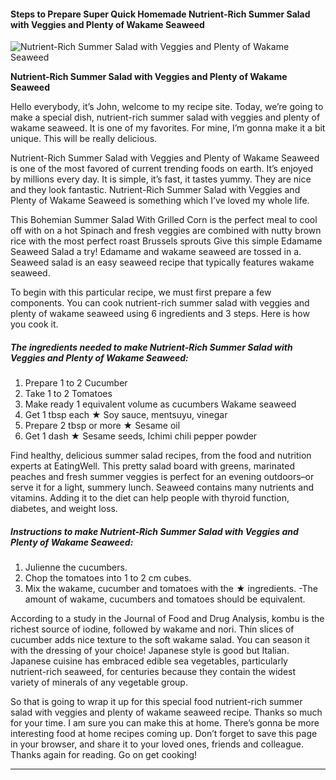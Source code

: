             

#### Steps to Prepare Super Quick Homemade Nutrient-Rich Summer Salad with Veggies and Plenty of Wakame Seaweed

![Nutrient-Rich Summer Salad with Veggies and Plenty of Wakame Seaweed](https://img-global.cpcdn.com/recipes/5592797567516672/751x532cq70/nutrient-rich-summer-salad-with-veggies-and-plenty-of-wakame-seaweed-recipe-main-photo.jpg)

**Nutrient-Rich Summer Salad with Veggies and Plenty of Wakame Seaweed**

Hello everybody, it’s John, welcome to my recipe site. Today, we’re going to make a special dish, nutrient-rich summer salad with veggies and plenty of wakame seaweed. It is one of my favorites. For mine, I’m gonna make it a bit unique. This will be really delicious.

Nutrient-Rich Summer Salad with Veggies and Plenty of Wakame Seaweed is one of the most favored of current trending foods on earth. It’s enjoyed by millions every day. It is simple, it’s fast, it tastes yummy. They are nice and they look fantastic. Nutrient-Rich Summer Salad with Veggies and Plenty of Wakame Seaweed is something which I’ve loved my whole life.

This Bohemian Summer Salad With Grilled Corn is the perfect meal to cool off with on a hot Spinach and fresh veggies are combined with nutty brown rice with the most perfect roast Brussels sprouts Give this simple Edamame Seaweed Salad a try! Edamame and wakame seaweed are tossed in a. Seaweed salad is an easy seaweed recipe that typically features wakame seaweed.

To begin with this particular recipe, we must first prepare a few components. You can cook nutrient-rich summer salad with veggies and plenty of wakame seaweed using 6 ingredients and 3 steps. Here is how you cook it.

##### The ingredients needed to make Nutrient-Rich Summer Salad with Veggies and Plenty of Wakame Seaweed:

1.  Prepare 1 to 2 Cucumber
2.  Take 1 to 2 Tomatoes
3.  Make ready 1 equivalent volume as cucumbers Wakame seaweed
4.  Get 1 tbsp each ★ Soy sauce, mentsuyu, vinegar
5.  Prepare 2 tbsp or more ★ Sesame oil
6.  Get 1 dash ★ Sesame seeds, Ichimi chili pepper powder

Find healthy, delicious summer salad recipes, from the food and nutrition experts at EatingWell. This pretty salad board with greens, marinated peaches and fresh summer veggies is perfect for an evening outdoors–or serve it for a light, summery lunch. Seaweed contains many nutrients and vitamins. Adding it to the diet can help people with thyroid function, diabetes, and weight loss.

##### Instructions to make Nutrient-Rich Summer Salad with Veggies and Plenty of Wakame Seaweed:

1.  Julienne the cucumbers.
2.  Chop the tomatoes into 1 to 2 cm cubes.
3.  Mix the wakame, cucumber and tomatoes with the ★ ingredients. -The amount of wakame, cucumbers and tomatoes should be equivalent.

According to a study in the Journal of Food and Drug Analysis, kombu is the richest source of iodine, followed by wakame and nori. Thin slices of cucumber adds nice texture to the soft wakame salad. You can season it with the dressing of your choice! Japanese style is good but Italian. Japanese cuisine has embraced edible sea vegetables, particularly nutrient-rich seaweed, for centuries because they contain the widest variety of minerals of any vegetable group.

So that is going to wrap it up for this special food nutrient-rich summer salad with veggies and plenty of wakame seaweed recipe. Thanks so much for your time. I am sure you can make this at home. There’s gonna be more interesting food at home recipes coming up. Don’t forget to save this page in your browser, and share it to your loved ones, friends and colleague. Thanks again for reading. Go on get cooking!

* * *